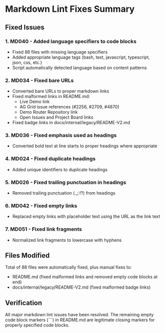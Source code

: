 # Markdown Lint Fixes Summary

## Fixed Issues

### 1. MD040 - Added language specifiers to code blocks

- Fixed 88 files with missing language specifiers
- Added appropriate language tags (bash, text, javascript, typescript, json, css, etc.)
- Script automatically detected language based on content patterns

### 2. MD034 - Fixed bare URLs

- Converted bare URLs to proper markdown links
- Fixed malformed links in README.md:
  - Live Demo link
  - AG Grid issue references (#2256, #2709, #4870)
  - Demo Router Repository link
  - Open Issues and Project Board links
- Fixed badge links in docs/internal/legacy/README-V2.md

### 3. MD036 - Fixed emphasis used as headings

- Converted bold text at line starts to proper headings where appropriate

### 4. MD024 - Fixed duplicate headings

- Added unique identifiers to duplicate headings

### 5. MD026 - Fixed trailing punctuation in headings

- Removed trailing punctuation (.,;:!?) from headings

### 6. MD042 - Fixed empty links

- Replaced empty links with placeholder text using the URL as the link text

### 7. MD051 - Fixed link fragments

- Normalized link fragments to lowercase with hyphens

## Files Modified

Total of 88 files were automatically fixed, plus manual fixes to:

- README.md (fixed malformed links and removed empty code blocks at end)
- docs/internal/legacy/README-V2.md (fixed malformed badge links)

## Verification

All major markdown lint issues have been resolved. The remaining empty code block markers (```) in README.md are legitimate closing markers for properly specified code blocks.
